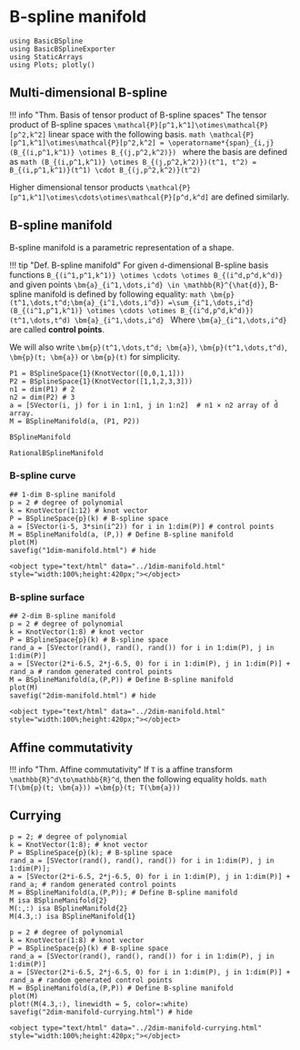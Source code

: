 # B-spline manifold

```@setup math
using BasicBSpline
using BasicBSplineExporter
using StaticArrays
using Plots; plotly()
```

## Multi-dimensional B-spline

!!! info "Thm.  Basis of tensor product of B-spline spaces"
    The tensor product of B-spline spaces ``\mathcal{P}[p^1,k^1]\otimes\mathcal{P}[p^2,k^2]`` linear space with the following basis.
    ```math
    \mathcal{P}[p^1,k^1]\otimes\mathcal{P}[p^2,k^2]
    = \operatorname*{span}_{i,j} (B_{(i,p^1,k^1)} \otimes B_{(j,p^2,k^2)})
    ```
    where the basis are defined as
    ```math
    (B_{(i,p^1,k^1)} \otimes B_{(j,p^2,k^2)})(t^1, t^2)
    = B_{(i,p^1,k^1)}(t^1) \cdot B_{(j,p^2,k^2)}(t^2)
    ```

Higher dimensional tensor products ``\mathcal{P}[p^1,k^1]\otimes\cdots\otimes\mathcal{P}[p^d,k^d]`` are defined similarly.

## B-spline manifold
B-spline manifold is a parametric representation of a shape.

!!! tip "Def.  B-spline manifold"
    For given ``d``-dimensional B-spline basis functions ``B_{(i^1,p^1,k^1)} \otimes \cdots \otimes B_{(i^d,p^d,k^d)}`` and given points ``\bm{a}_{i^1,\dots,i^d} \in \mathbb{R}^{\hat{d}}``, B-spline manifold is defined by following equality:
    ```math
    \bm{p}(t^1,\dots,t^d;\bm{a}_{i^1,\dots,i^d})
    =\sum_{i^1,\dots,i^d}(B_{(i^1,p^1,k^1)} \otimes \cdots \otimes B_{(i^d,p^d,k^d)})(t^1,\dots,t^d) \bm{a}_{i^1,\dots,i^d}
    ```
    Where ``\bm{a}_{i^1,\dots,i^d}`` are called **control points**.

We will also write ``\bm{p}(t^1,\dots,t^d; \bm{a})``, ``\bm{p}(t^1,\dots,t^d)``, ``\bm{p}(t; \bm{a})`` or ``\bm{p}(t)`` for simplicity.

```@repl math
P1 = BSplineSpace{1}(KnotVector([0,0,1,1]))
P2 = BSplineSpace{1}(KnotVector([1,1,2,3,3]))
n1 = dim(P1) # 2
n2 = dim(P2) # 3
a = [SVector(i, j) for i in 1:n1, j in 1:n2]  # n1 × n2 array of d̂ array.
M = BSplineManifold(a, (P1, P2))
```

```@docs
BSplineManifold
```

```@docs
RationalBSplineManifold
```

### B-spline curve
```@example math
## 1-dim B-spline manifold
p = 2 # degree of polynomial
k = KnotVector(1:12) # knot vector
P = BSplineSpace{p}(k) # B-spline space
a = [SVector(i-5, 3*sin(i^2)) for i in 1:dim(P)] # control points
M = BSplineManifold(a, (P,)) # Define B-spline manifold
plot(M)
savefig("1dim-manifold.html") # hide
```

```@raw html
<object type="text/html" data="../1dim-manifold.html" style="width:100%;height:420px;"></object>
```

### B-spline surface
```@example math
## 2-dim B-spline manifold
p = 2 # degree of polynomial
k = KnotVector(1:8) # knot vector
P = BSplineSpace{p}(k) # B-spline space
rand_a = [SVector(rand(), rand(), rand()) for i in 1:dim(P), j in 1:dim(P)]
a = [SVector(2*i-6.5, 2*j-6.5, 0) for i in 1:dim(P), j in 1:dim(P)] + rand_a # random generated control points
M = BSplineManifold(a,(P,P)) # Define B-spline manifold
plot(M)
savefig("2dim-manifold.html") # hide
```

```@raw html
<object type="text/html" data="../2dim-manifold.html" style="width:100%;height:420px;"></object>
```

## Affine commutativity
!!! info "Thm.  Affine commutativity"
    If ``T`` is a affine transform ``\mathbb{R}^d\to\mathbb{R}^d``, then the following equality holds.
    ```math
    T(\bm{p}(t; \bm{a}))
    =\bm{p}(t; T(\bm{a}))
    ```

## Currying

```@repl math
p = 2; # degree of polynomial
k = KnotVector(1:8); # knot vector
P = BSplineSpace{p}(k); # B-spline space
rand_a = [SVector(rand(), rand(), rand()) for i in 1:dim(P), j in 1:dim(P)];
a = [SVector(2*i-6.5, 2*j-6.5, 0) for i in 1:dim(P), j in 1:dim(P)] + rand_a; # random generated control points
M = BSplineManifold(a,(P,P)); # Define B-spline manifold
M isa BSplineManifold{2}
M(:,:) isa BSplineManifold{2}
M(4.3,:) isa BSplineManifold{1}
```

```@example math
p = 2 # degree of polynomial
k = KnotVector(1:8) # knot vector
P = BSplineSpace{p}(k) # B-spline space
rand_a = [SVector(rand(), rand(), rand()) for i in 1:dim(P), j in 1:dim(P)]
a = [SVector(2*i-6.5, 2*j-6.5, 0) for i in 1:dim(P), j in 1:dim(P)] + rand_a # random generated control points
M = BSplineManifold(a,(P,P)) # Define B-spline manifold
plot(M)
plot!(M(4.3,:), linewidth = 5, color=:white)
savefig("2dim-manifold-currying.html") # hide
```

```@raw html
<object type="text/html" data="../2dim-manifold-currying.html" style="width:100%;height:420px;"></object>
```

